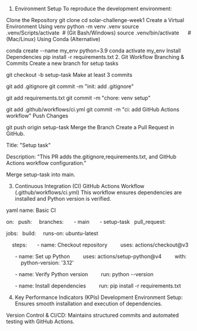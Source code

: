 1. Environment Setup
To reproduce the development environment:

Clone the Repository
git clone <repository-url>
cd solar-challenge-week1
Create a Virtual Environment
Using venv
python -m venv .venv
source .venv/Scripts/activate  # (Git Bash/Windows)
source .venv/bin/activate      # (Mac/Linux)
Using Conda (Alternative)

conda create --name my_env python=3.9
conda activate my_env
Install Dependencies
pip install -r requirements.txt
2. Git Workflow
Branching & Commits
Create a new branch for setup tasks

git checkout -b setup-task
Make at least 3 commits

git add .gitignore
git commit -m "init: add .gitignore"

git add requirements.txt
git commit -m "chore: venv setup"

git add .github/workflows/ci.yml
git commit -m "ci: add GitHub Actions workflow"
Push Changes

git push origin setup-task
Merge the Branch
Create a Pull Request in GitHub.

Title: "Setup task"

Description: "This PR adds the.gitignore,requirements.txt, and GitHub Actions workflow configuration."

Merge setup-task into main.

3. Continuous Integration (CI)
GitHub Actions Workflow (.github/workflows/ci.yml)
This workflow ensures dependencies are installed and Python version is verified.

yaml
name: Basic CI

on:
  push:
    branches:
      - main
      - setup-task
  pull_request:

jobs:
  build:
    runs-on: ubuntu-latest

    steps:
      - name: Checkout repository
        uses: actions/checkout@v3

      - name: Set up Python
        uses: actions/setup-python@v4
        with:
          python-version: '3.12'

      - name: Verify Python version
        run: python --version

      - name: Install dependencies
        run: pip install -r requirements.txt

4. Key Performance Indicators (KPIs)
Development Environment Setup: Ensures smooth installation and execution of dependencies.


Version Control & CI/CD: Maintains structured commits and automated testing with GitHub Actions.